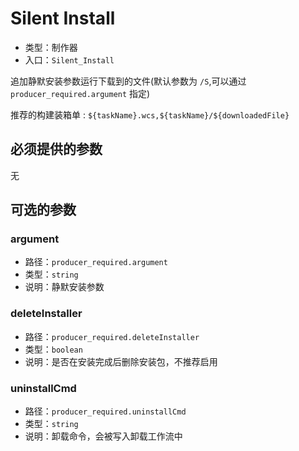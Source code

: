 # Silent Install

- 类型：制作器
- 入口：`Silent_Install`

追加静默安装参数运行下载到的文件(默认参数为 `/S`,可以通过 `producer_required.argument` 指定)

推荐的构建装箱单 : `${taskName}.wcs,${taskName}/${downloadedFile}`

## 必须提供的参数

无

## 可选的参数

### argument

- 路径：`producer_required.argument`
- 类型：`string`
- 说明：静默安装参数

### deleteInstaller

- 路径：`producer_required.deleteInstaller`
- 类型：`boolean`
- 说明：是否在安装完成后删除安装包，不推荐启用

### uninstallCmd

- 路径：`producer_required.uninstallCmd`
- 类型：`string`
- 说明：卸载命令，会被写入卸载工作流中
